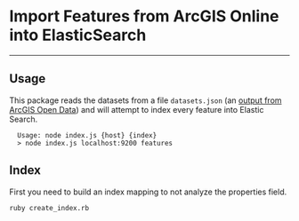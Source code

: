 # Import Features from ArcGIS Online into ElasticSearch 
-------------- 

## Usage

This package reads the datasets from a file `datasets.json` (an [output from ArcGIS Open Data](http://opendata.dc.gov/datasets.json)) and will attempt to index every feature into Elastic Search. 

  ```
    Usage: node index.js {host} {index}
    > node index.js localhost:9200 features
  ```

## Index

First you need to build an index mapping to not analyze the properties field.

```
ruby create_index.rb
```